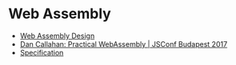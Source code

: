 # Web Assembly
- [Web Assembly Design](https://github.com/WebAssembly/design)
- [Dan Callahan: Practical WebAssembly | JSConf Budapest 2017](https://www.youtube.com/watch?v=bac0dGQbUto)
- [Specification](https://webassembly.github.io/spec/core/_download/WebAssembly.pdf)